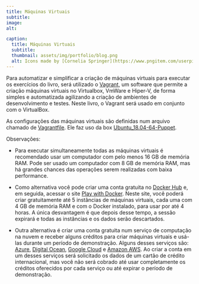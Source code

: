 ```yaml
---
title: Máquinas Virtuais
subtitle:
image:
alt:

caption:
  title: Máquinas Virtuais
  subtitle:
  thumbnail: assets/img/portfolio/blog.png
  alt: Icons made by [Cornelia Springer](https://www.pngitem.com/userpic/13649/) from [Pngitem](https://www.pngitem.com/middle/iwhTmbo_blogging-png-transparent-png/)
---
```

Para automatizar e simplificar a criação de máquinas virtuais para executar os exercícios do livro, será utilizado o [Vagrant](https://www.vagrantup.com), um software que permite a criação máquinas virtuais no Virtualbox, VmWare e Hiper-V, de forma simples e automatizada agilizando a criação de ambientes de desenvolvimento e testes. Neste livro, o Vagrant será usado em conjunto com o VirtualBox.

As configurações das máquinas virtuais são definidas num arquivo chamado de [Vagrantfile](https://gitlab.com/livro/jenkins/blob/master/capitulo_02/vagrant/Vagrantfile). Ele faz uso da box [Ubuntu_18.04-64-Puppet](https://app.vagrantup.com/aeciopires/boxes/ubuntu-18.04-64-puppet).

Observações:

* Para executar simultaneamente todas as máquinas virtuais é recomendado usar um computador com pelo menos 16 GB de memória RAM. Pode ser usado um computador com 8 GB de memória RAM, mas há grandes chances das operações serem realizadas com baixa performance.

* Como alternativa você pode criar uma conta gratuita no [Docker Hub](https://hub.docker.com) e, em seguida, acessar o site [Play with Docker](https://play-with-docker.com). Neste site, você poderá criar gratuitamente até 5 instâncias de máquinas virtuais, cada uma com 4 GB de memória RAM e com o Docker instalado, para usar por até 4 horas. A única desvantagem é que depois desse tempo, a sessão expirará e todas as instâncias e os dados serão descartados.

* Outra alternativa é criar uma conta gratuita num serviço de computação na nuvem e receber alguns créditos para criar máquinas virtuais e usá-las durante um período de demonstração. Alguns desses serviços são: [Azure](https://azure.microsoft.com/en-us/free), [Digital Ocean](https://goo.gl/dwtvzE), [Google Cloud](https://cloud.google.com/free) e [Amazon AWS](https://aws.amazon.com/free). Ao criar a conta em um desses serviços será solicitado os dados de um cartão de crédito internacional, mas você não será cobrado até usar completamente os créditos oferecidos por cada serviço ou até expirar o período de demonstração.
